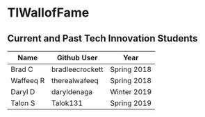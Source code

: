 # TIWallofFame

## Current and Past Tech Innovation Students

Name | Github User | Year |
--- | --- | --- |
Brad C | bradleecrockett | Spring 2018
Waffeeq R | therealwafeeq | Spring 2018
Daryl D | daryldenaga | Winter 2019
Talon S | Talok131 | Spring 2019

